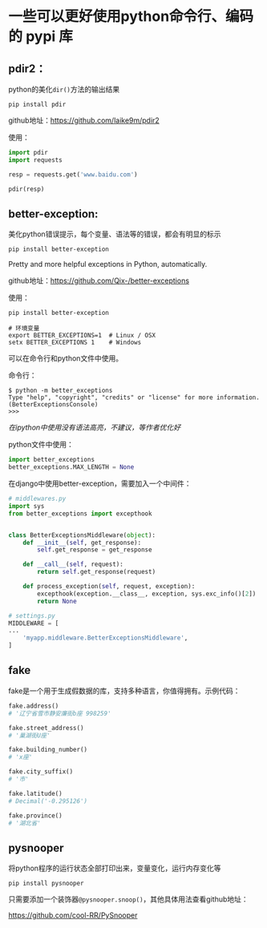 # 一些可以更好使用python命令行、编码的 **pypi** 库

## pdir2：

python的美化`dir()`方法的输出结果

```shell
pip install pdir
```

github地址：https://github.com/laike9m/pdir2

使用：

```python
import pdir
import requests

resp = requests.get('www.baidu.com')

pdir(resp)
```

## better-exception:

美化python错误提示，每个变量、语法等的错误，都会有明显的标示

```shell
pip install better-exception
```

Pretty and more helpful exceptions in Python, automatically.

github地址：https://github.com/Qix-/better-exceptions

使用：

```shell
pip install better-exception

# 环境变量
export BETTER_EXCEPTIONS=1  # Linux / OSX
setx BETTER_EXCEPTIONS 1    # Windows
```

可以在命令行和python文件中使用。

命令行：

```shell
$ python -m better_exceptions
Type "help", "copyright", "credits" or "license" for more information.
(BetterExceptionsConsole)
>>>
```

*在ipython中使用没有语法高亮，不建议，等作者优化好*

python文件中使用：

```python
import better_exceptions
better_exceptions.MAX_LENGTH = None
```

在django中使用better-exception，需要加入一个中间件：

```python
# middlewares.py
import sys
from better_exceptions import excepthook


class BetterExceptionsMiddleware(object):
    def __init__(self, get_response):
        self.get_response = get_response

    def __call__(self, request):
        return self.get_response(request)

    def process_exception(self, request, exception):
        excepthook(exception.__class__, exception, sys.exc_info()[2])
        return None
```

```python
# settings.py
MIDDLEWARE = [
...
    'myapp.middleware.BetterExceptionsMiddleware',
]
```

## fake

fake是一个用于生成假数据的库，支持多种语言，你值得拥有。示例代码：

```python
fake.address()
# '辽宁省雪市静安廉街b座 998259'

fake.street_address()
# '巢湖街U座'

fake.building_number()
# 'x座'

fake.city_suffix()
# '市'

fake.latitude()
# Decimal('-0.295126')

fake.province()
# '湖北省'
```

## pysnooper

将python程序的运行状态全部打印出来，变量变化，运行内存变化等

```shell
pip install pysnooper
```

只需要添加一个装饰器`@pysnooper.snoop()`，其他具体用法查看github地址：

https://github.com/cool-RR/PySnooper
